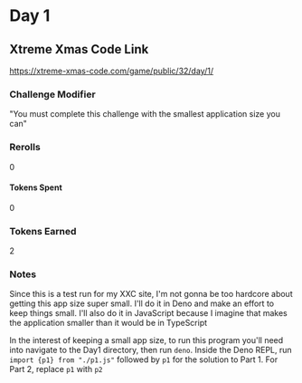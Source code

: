 # Day 1

## Xtreme Xmas Code Link

https://xtreme-xmas-code.com/game/public/32/day/1/

### Challenge Modifier

"You must complete this challenge with the smallest application size you can"

### Rerolls

0

#### Tokens Spent

0

### Tokens Earned

2

### Notes

Since this is a test run for my XXC site, I'm not gonna be too hardcore about getting this app size super small. I'll do it in Deno and make an effort to keep things small. I'll also do it in JavaScript because I imagine that makes the application smaller than it would be in TypeScript

In the interest of keeping a small app size, to run this program you'll need into navigate to the Day1 directory, then run `deno`. Inside the Deno REPL, run `import {p1} from "./p1.js"` followed by `p1` for the solution to Part 1. For Part 2, replace `p1` with `p2`
